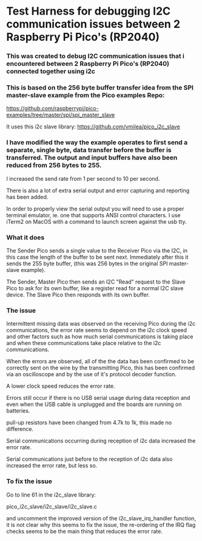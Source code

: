 # Test Harness for debugging I2C communication issues between 2 Raspberry Pi Pico's (RP2040)

### This was created to debug I2C communication issues that i encountered between 2 Raspberry Pi Pico's (RP2040) connected together using i2c

### This is based on the 256 byte buffer transfer idea from the SPI master-slave example from the Pico examples Repo:
https://github.com/raspberrypi/pico-examples/tree/master/spi/spi_master_slave

It  uses this i2c slave library:
https://github.com/vmilea/pico_i2c_slave


### I have modified the way the example operates to first send a separate, single byte, data transfer before the buffer is transferred. The output and input buffers have also been reduced from 256 bytes to 255.
I increased the send rate from 1 per second to 10 per second.

There is also a lot of extra serial output and error capturing and reporting has been added.

In order to properly view the serial output you will need to use a proper terminal emulator, ie. one that supports ANSI control characters. I use iTerm2 on MacOS with a command to launch screen against the usb tty.

### What it does
The Sender Pico sends a single value to the Receiver Pico via the I2C, in this case the length of the buffer to be sent next.
Immediately after this it sends the 255 byte buffer, (this was 256 bytes in the original SPI master-slave example).

The Sender, Master Pico then sends an I2C "Read" request to the Slave Pico to ask for its own buffer, like a register read for a normal I2C slave device. The Slave Pico then responds with its own buffer.
### The issue

Intermittent missing data was observed on the receiving Pico during the i2c communications, the error rate seems to depend on the i2c clock speed and other factors such as how much serial communications is taking place and when these communications take place relative to the i2c communications.

When the errors are observed, all of the the data has been confirmed to be correctly sent on the wire by the transmitting Pico, this has been confirmed via an oscilloscope and by the use of it's protocol decoder function.

A lower clock speed reduces the error rate.

Errors still occur if there is no USB serial usage during data reception and even when the USB cable is unplugged and the boards are running on batteries.

pull-up resistors have been changed from 4.7k to 1k, this made no difference.

Serial communications occurring during reception of i2c data increased the error rate.

Serial communications just before to the reception of i2c data also increased the error rate, but less so.

### To fix the issue

Go to line 61 in the i2c_slave library:

pico_i2c_slave/i2c_slave/i2c_slave.c

and uncomment the improved version of the i2c_slave_irq_handler function, it is not clear why this seems to fix the issue, the re-ordering of the IRQ flag checks seems to be the main thing that reduces the error rate.
